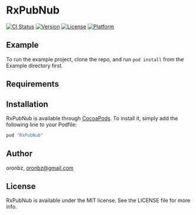 # RxPubNub

[![CI Status](http://img.shields.io/travis/oronbz/RxPubNub.svg?style=flat)](https://travis-ci.org/oronbz/RxPubNub)
[![Version](https://img.shields.io/cocoapods/v/RxPubNub.svg?style=flat)](http://cocoapods.org/pods/RxPubNub)
[![License](https://img.shields.io/cocoapods/l/RxPubNub.svg?style=flat)](http://cocoapods.org/pods/RxPubNub)
[![Platform](https://img.shields.io/cocoapods/p/RxPubNub.svg?style=flat)](http://cocoapods.org/pods/RxPubNub)

## Example

To run the example project, clone the repo, and run `pod install` from the Example directory first.

## Requirements

## Installation

RxPubNub is available through [CocoaPods](http://cocoapods.org). To install
it, simply add the following line to your Podfile:

```ruby
pod "RxPubNub"
```

## Author

oronbz, oronbz@gmail.com

## License

RxPubNub is available under the MIT license. See the LICENSE file for more info.
